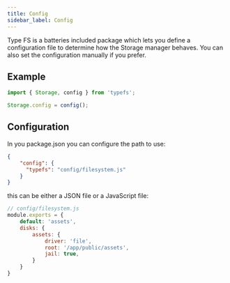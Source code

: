 ```yaml
---
title: Config
sidebar_label: Config
---
```


Type FS is a batteries included package which lets you define a configuration file to determine how the Storage manager behaves. You can also set the configuration manually if you prefer.

## Example

```typescript
import { Storage, config } from 'typefs';

Storage.config = config();
```

## Configuration

In you package.json you can configure the path to use:

```json
{
    "config": {
      "typefs": "config/filesystem.js"      
    }
}
```

this can be either a JSON file or a JavaScript file:

```javascript
// config/filesystem.js
module.exports = {
    default: 'assets',
    disks: {
        assets: {
            driver: 'file',
            root: '/app/public/assets',
            jail: true,
        }
    }
}
```
